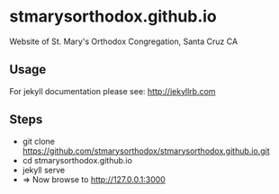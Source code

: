 # stmarysorthodox.github.io
Website of St. Mary's Orthodox Congregation, Santa Cruz CA

## Usage

For jekyll documentation please see: <http://jekyllrb.com>

## Steps
* git clone https://github.com/stmarysorthodox/stmarysorthodox.github.io.git
* cd stmarysorthodox.github.io
* jekyll serve
* => Now browse to <http://127.0.0.1:3000>
